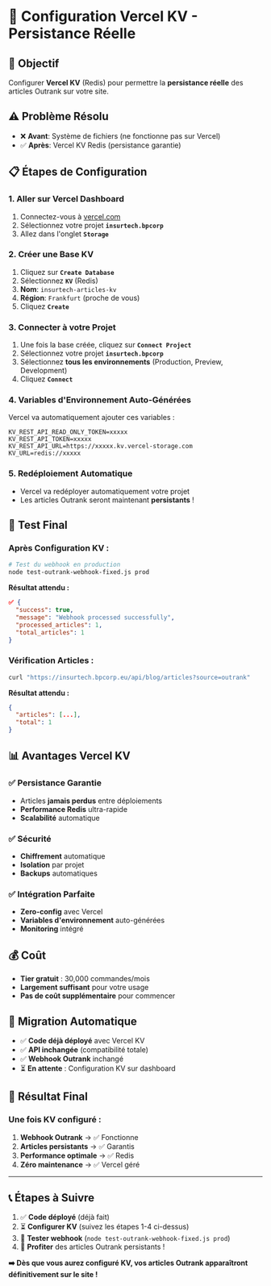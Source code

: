 # 🚀 Configuration Vercel KV - Persistance Réelle

## 🎯 Objectif
Configurer **Vercel KV** (Redis) pour permettre la **persistance réelle** des articles Outrank sur votre site.

## ⚠️ Problème Résolu
- ❌ **Avant**: Système de fichiers (ne fonctionne pas sur Vercel)
- ✅ **Après**: Vercel KV Redis (persistance garantie)

## 📋 Étapes de Configuration

### 1. **Aller sur Vercel Dashboard**
1. Connectez-vous à [vercel.com](https://vercel.com)
2. Sélectionnez votre projet **`insurtech.bpcorp`**
3. Allez dans l'onglet **`Storage`**

### 2. **Créer une Base KV**
1. Cliquez sur **`Create Database`**
2. Sélectionnez **`KV`** (Redis)
3. **Nom**: `insurtech-articles-kv`
4. **Région**: `Frankfurt` (proche de vous)
5. Cliquez **`Create`**

### 3. **Connecter à votre Projet**
1. Une fois la base créée, cliquez sur **`Connect Project`**
2. Sélectionnez votre projet **`insurtech.bpcorp`**
3. Sélectionnez **tous les environnements** (Production, Preview, Development)
4. Cliquez **`Connect`**

### 4. **Variables d'Environnement Auto-Générées**
Vercel va automatiquement ajouter ces variables :
```
KV_REST_API_READ_ONLY_TOKEN=xxxxx
KV_REST_API_TOKEN=xxxxx
KV_REST_API_URL=https://xxxxx.kv.vercel-storage.com
KV_URL=redis://xxxxx
```

### 5. **Redéploiement Automatique**
- Vercel va redéployer automatiquement votre projet
- Les articles Outrank seront maintenant **persistants** !

## 🧪 Test Final

### Après Configuration KV :
```bash
# Test du webhook en production
node test-outrank-webhook-fixed.js prod
```

**Résultat attendu :**
```json
✅ {
  "success": true,
  "message": "Webhook processed successfully",
  "processed_articles": 1,
  "total_articles": 1
}
```

### Vérification Articles :
```bash
curl "https://insurtech.bpcorp.eu/api/blog/articles?source=outrank"
```

**Résultat attendu :**
```json
{
  "articles": [...], 
  "total": 1
}
```

## 📊 Avantages Vercel KV

### ✅ **Persistance Garantie**
- Articles **jamais perdus** entre déploiements
- **Performance Redis** ultra-rapide
- **Scalabilité** automatique

### ✅ **Sécurité**
- **Chiffrement** automatique
- **Isolation** par projet
- **Backups** automatiques

### ✅ **Intégration Parfaite**
- **Zero-config** avec Vercel
- **Variables d'environnement** auto-générées
- **Monitoring** intégré

## 💰 Coût
- **Tier gratuit** : 30,000 commandes/mois
- **Largement suffisant** pour votre usage
- **Pas de coût supplémentaire** pour commencer

## 🔄 Migration Automatique
- ✅ **Code déjà déployé** avec Vercel KV
- ✅ **API inchangée** (compatibilité totale)
- ✅ **Webhook Outrank** inchangé
- ⏳ **En attente** : Configuration KV sur dashboard

## 🎉 Résultat Final

### Une fois KV configuré :
1. **Webhook Outrank** → ✅ Fonctionne
2. **Articles persistants** → ✅ Garantis  
3. **Performance optimale** → ✅ Redis
4. **Zéro maintenance** → ✅ Vercel géré

---

## 📞 Étapes à Suivre

1. ✅ **Code déployé** (déjà fait)
2. ⏳ **Configurer KV** (suivez les étapes 1-4 ci-dessus)
3. 🧪 **Tester webhook** (`node test-outrank-webhook-fixed.js prod`)
4. 🎉 **Profiter** des articles Outrank persistants !

**➡️ Dès que vous aurez configuré KV, vos articles Outrank apparaîtront définitivement sur le site !** 